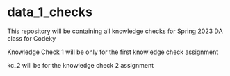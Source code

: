 # data_1_checks
This repository will be containing all knowledge checks for Spring 2023 DA class for Codeky

Knowledge Check 1 will be only for the first knowledge check assignment 

kc_2 will be for the knowledge check 2 assignment 